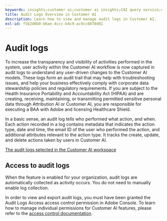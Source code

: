 ```yaml
---
keywords: insights;customer ai;customer ai insights;CAI query service;customer ai queries;customer ai scores
title: Audit Logs Overview in Customer AI
description: Learn how to view and manage audit logs in Customer AI.
exl-id: f5b2d0b0-b6ae-4ccc-b4c9-ac9cc6078d81
---
```

# Audit logs

To increase the transparency and visibility of activities performed in the system, user activity within the Customer AI workflow is now captured in audit logs to understand any user-driven changes to the Customer AI models. These logs form an audit trail that may help with troubleshooting issues, and help your business effectively comply with corporate data stewardship policies and regulatory requirements.  If you are subject to the Health Insurance Portability and Accountability Act (HIPAA) and are creating, receiving, maintaining, or transmitting permitted sensitive personal data through Attribution AI or Customer AI, you are responsible for executing a BAA with Adobe and licensing Healthcare Shield.

In a basic sense, an audit log tells who performed what action, and when. Each action recorded in a log contains metadata that indicates the action type, date and time, the email ID of the user who performed the action, and additional attributes relevant to the action type. It tracks the create, update, and delete actions taken by users in Customer AI.

[The audit logs selected in the Customer AI workspace](../../customer-ai/images/data-governance/audit-logs-cai.png)

## Access to audit logs

When the feature is enabled for your organization, audit logs are automatically collected as activity occurs. You do not need to manually enable log collection.

In order to view and export audit logs, you must have been granted the Audit Logs Access access control permission in Adobe Console. To learn how to manage individual permissions for Customer AI features, please refer to the [access control documentation](../cai-data-governance/access-controls.md).
